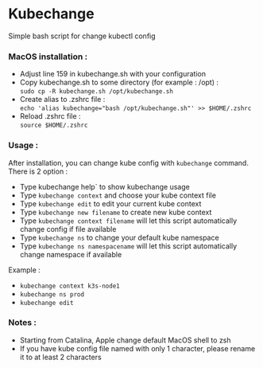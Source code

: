 # Kubechange

Simple bash script for change kubectl config

### MacOS installation :
- Adjust line 159 in kubechange.sh with your configuration
- Copy kubechange.sh to some directory (for example : /opt) :  
`sudo cp -R kubechange.sh /opt/kubechange.sh`
- Create alias to .zshrc file :  
`echo 'alias kubechange="bash /opt/kubechange.sh"' >> $HOME/.zshrc`
- Reload .zshrc file :  
`source $HOME/.zshrc`

### Usage :
After installation, you can change kube config with `kubechange` command. There is 2 option : 
- Type 	kubechange help` to show kubechange usage
- Type `kubechange context` and choose your kube context file
- Type `kubechange edit` to edit your current kube context
- Type `kubechange new filename` to create new kube context
- Type `kubechange context filename` will let this script automatically change config if file available  
- Type `kubechange ns` to change your default kube namespace
- Type `kubechange ns namespacename` will let this script automatically change namespace if available

Example :
- `kubechange context k3s-node1`
- `kubechange ns prod`
- `kubechange edit`

### Notes :
- Starting from Catalina, Apple change default MacOS shell to zsh
- If you have kube config file named with only 1 character, please rename it to at least 2 characters

